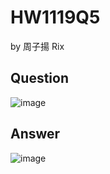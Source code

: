 # HW1119Q5

by 周子揚 Rix

## Question 

![image](https://github.com/user-attachments/assets/3c86a7d4-9119-410f-afec-730d5101ea82)

## Answer

![image](https://github.com/user-attachments/assets/3b216547-9ecf-4f7e-b35e-5d35e14e6d3f)

